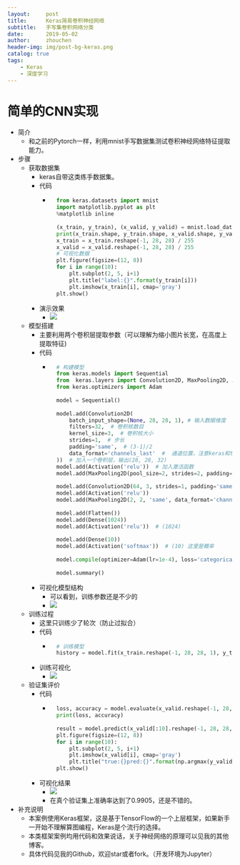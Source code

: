 ```yaml
---
layout:     post
title:      Keras简易卷积神经网络
subtitle:   手写集卷积网络分类
date:       2019-05-02
author:     zhouchen
header-img: img/post-bg-keras.png
catalog: true
tags:
    - Keras
    - 深度学习
---
```


# 简单的CNN实现
- 简介
	- 和之前的Pytorch一样，利用mnist手写数据集测试卷积神经网络特征提取能力。
- 步骤
	- 获取数据集
		- keras自带这类练手数据集。
		- 代码
			- ```python
				from keras.datasets import mnist
				import matplotlib.pyplot as plt
				%matplotlib inline
				
				(x_train, y_train), (x_valid, y_valid) = mnist.load_data()
				print(x_train.shape, y_train.shape, x_valid.shape, y_valid.shape)
				x_train = x_train.reshape(-1, 28, 28) / 255
				x_valid = x_valid.reshape(-1, 28, 28) / 255
				# 可视化数据
				plt.figure(figsize=(12, 8))
				for i in range(10):
				    plt.subplot(2, 5, i+1)
				    plt.title("label:{}".format(y_train[i]))
				    plt.imshow(x_train[i], cmap='gray')
				plt.show()
				```
		- 演示效果
			- ![](https://img-blog.csdnimg.cn/20190502132447708.png)
	- 模型搭建
		- 主要利用两个卷积层提取参数（可以理解为缩小图片长宽，在高度上提取特征)
		- 代码
			- ```python
				# 构建模型
				from keras.models import Sequential
				from  keras.layers import Convolution2D, MaxPooling2D, Activation, Flatten, Dense
				from keras.optimizers import Adam
				
				model = Sequential()
				
				model.add(Convolution2D(
				    batch_input_shape=(None, 28, 28, 1), # 输入数据维度
				    filters=32,  # 卷积核数目
				    kernel_size=3,  # 卷积核大小
				    strides=1,  # 步长
				    padding='same',  # (3-1)/2
				    data_format='channels_last'  #  通道位置，注意keras和torch不同，一般通道在最后
				))  # 加入一个卷积层，输出(28, 28, 32)
				model.add(Activation('relu'))  # 加入激活函数
				model.add(MaxPooling2D(pool_size=2, strides=2, padding='same', data_format='channels_last',))  # 输出(14, 14, 32)
				
				model.add(Convolution2D(64, 3, strides=1, padding='same', data_format='channels_last'))
				model.add(Activation('relu'))
				model.add(MaxPooling2D(2, 2, 'same', data_format='channels_last'))  # 输出(8, 8, 64)
				
				model.add(Flatten())
				model.add(Dense(1024))
				model.add(Activation('relu'))  # (1024)
				
				model.add(Dense(10))
				model.add(Activation('softmax'))  # (10) 这里是概率
				
				model.compile(optimizer=Adam(lr=1e-4), loss='categorical_crossentropy', metrics=['accuracy'])
				
				model.summary()
				```
		- 可视化模型结构
			- 可以看到，训练参数还是不少的
			- ![](https://img-blog.csdnimg.cn/20190502135007442.png)
	- 训练过程
		- 这里只训练少了轮次（防止过拟合）
		- 代码
			- ```python
				# 训练模型
				history = model.fit(x_train.reshape(-1, 28, 28, 1), y_train, batch_size=64, epochs=10, validation_split=0.2, shuffle=True, verbose=True)
				```
		- 训练可视化
			- ![](https://img-blog.csdnimg.cn/20190502140935188.png)
	- 验证集评价
		- 代码
			- ```python
				loss, accuracy = model.evaluate(x_valid.reshape(-1, 28, 28, 1), y_valid)
				print(loss, accuracy)
				
				result = model.predict(x_valid[:10].reshape(-1, 28, 28, 1))
				plt.figure(figsize=(12, 8))
				for i in range(10):
				    plt.subplot(2, 5, i+1)
				    plt.imshow(x_valid[i], cmap='gray')
				    plt.title("true:{}pred:{}".format(np.argmax(y_valid[i], axis=0), np.argmax(result[i], axis=0)))
				plt.show()
				```
		- 可视化结果
			- ![](https://img-blog.csdnimg.cn/20190502141142956.png)
			- 在真个验证集上准确率达到了0.9905，还是不错的。
- 补充说明
	- 本案例使用Keras框架，这是基于TensorFlow的一个上层框架，如果新手一开始不理解算图编程，Keras是个流行的选择。
	- 本类框架案例均用代码和效果说话，关于神经网络的原理可以见我的其他博客。
	- 具体代码见我的Github，欢迎star或者fork。（开发环境为Jupyter）